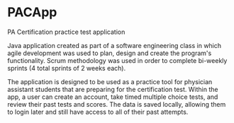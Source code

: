 # PACApp
PA Certification practice test application

Java application created as part of a software engineering class in which agile development was used to plan, design and create the program's
functionality. Scrum methodology was used in order to complete bi-weekly sprints (4 total sprints of 2 weeks each).

The application is designed to be used as a practice tool for physician assistant students that are preparing for the certification test.
Within the app, a user can create an account, take timed multiple choice tests, and review their past tests and scores. The data is saved
locally, allowing them to login later and still have access to all of their past attempts. 

